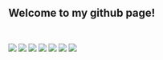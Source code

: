 ## Welcome to my github page!
</br>

![](https://img.shields.io/badge/Code-Python-green)
![](https://img.shields.io/badge/Code-SQL-green)
![](https://img.shields.io/badge/Tools-TensorFlow-orange)
![](https://img.shields.io/badge/Tools-NumPy-orange)
![](https://img.shields.io/badge/Tools-Pandas-orange)
![](https://img.shields.io/badge/Tools-Matplotlib-orange)
![](https://img.shields.io/badge/Tools-Docker-blue)

</br>
